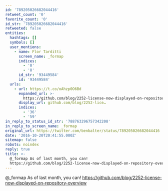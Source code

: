 ```yaml
---
id: '789205026682044416'
retweet_count: '0'
favorite_count: '0'
id_str: '789205026682044416'
retweeted: false
entities:
  hashtags: []
  symbols: []
  user_mentions:
    - name: Flor Tarditti
      screen_name: _formap
      indices:
        - '0'
        - '8'
      id_str: '93449584'
      id: '93449584'
  urls:
    - url: https://t.co/oAhzp0O6Bd
      expanded_url: >-
        https://github.com/blog/2252-license-now-displayed-on-repository-overview
      display_url: github.com/blog/2252-lice…
      indices:
        - '36'
        - '59'
in_reply_to_status_id_str: '788763296757342208'
in_reply_to_screen_name: _formap
original_url: https://twitter.com/benbalter/status/789205026682044416
date: '2016-10-20T20:41:55.000Z'
sitemap: false
robots: noindex
reply: true
title: >-
  @_formap As of last month, you can!
  https://github.com/blog/2252-license-now-displayed-on-repository-overview
---
```


@_formap As of last month, you can! https://github.com/blog/2252-license-now-displayed-on-repository-overview